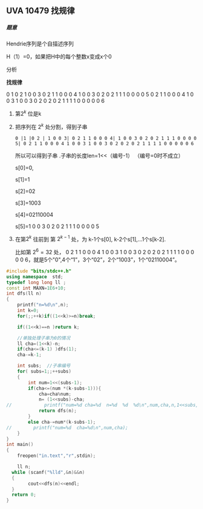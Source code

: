 ## UVA 10479 找规律



##### 题意

Hendrie序列是个自描述序列

H（1）=0，如果把H中的每个整数x变成x个0



分析

**找规律**

0 1 0 2 1 0 0 3 0 2 1 1 0 0 0 4 1 0 0 3 0 2 0 2 1 1 1 0 0 0 0 5 0 2 1 1 0 0 0 4 1 0 0 3 1 0 0 3 0 2 0 2 0 2 1 1 1 1 0 0 0 0 0 6

1. 第$2^k$ 位是k

2. 把序列在 $2^k$ 处分割，得到子串

   ```
   0 |1 |0 2 | 1 0 0 3| 0 2 1 1 0 0 0 4| 1 0 0 3 0 2 0 2 1 1 1 0 0 0 0 5| 0 2 1 1 0 0 0 4 1 0 0 3 1 0 0 3 0 2 0 2 0 2 1 1 1 1 0 0 0 0 0 6
   ```

   所以可以得到子串 .子串的长度len=1<<（编号-1） （编号=0时不成立）

   s[0]=0,

   s[1]=1

   s[2]=02

   s[3]=1003

   s[4]=02110004

   s[5]=1 0 0 3 0 2 0 2 1 1 1 0 0 0 0 5

3. 在第$2^{k}$ 往前到 第 $2^{k-1}$ 处，为 k-1个s[0], k-2个s[1],...1个s[k-2].

   比如第 $2^6=32$ 处， 0 2 1 1 0 0 0 4 1 0 0 3 1 0 0 3 0 2 0 2 0 2 1 1 1 1 0 0 0 0 0 6，就是5个"0",4个“1”，3个“02”，2个“1003”，1个“02110004”。

   







```C++
#include "bits/stdc++.h"
using namespace  std;
typedef long long ll ;
const int MAXN=1E6+10;
int dfs(ll n)
{
    printf("n=%d\n",n);
    int k=0;
    for(;;++k)if((1<<k)>=n)break;

    if((1<<k)==n )return k;

    //单独处理子串为0的情况
    ll cha=(1<<k)-n;
    if(cha<=(k-1) )dfs(1);
    cha-=k-1;

    int subs;  //子串编号
    for( subs=1;;++subs)
    {
        int num=1<<(subs-1);
        if(cha<=(num *(k-subs-1))){
            cha=cha%num;
            n= (1<<subs)-cha;
//            printf("num=%d cha=%d  n=%d  %d  %d\n",num,cha,n,1<<subs,1<<subs-cha);
            return dfs(n);
        }
        else cha-=num*(k-subs-1);
//        printf("num=%d  cha=%d\n",num,cha);
    }
}
int main()
{
    freopen("in.text","r",stdin);

    ll n;
  while (scanf("%lld",&n)&&n)
  {
        cout<<dfs(n)<<endl;
  }
  return 0;
}
```

